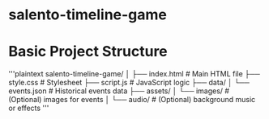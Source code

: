 # salento-timeline-game

# Basic Project Structure

'''plaintext 
salento-timeline-game/
│
├── index.html          # Main HTML file
├── style.css           # Stylesheet
├── script.js           # JavaScript logic
├── data/
│   └── events.json     # Historical events data
├── assets/
│   └── images/         # (Optional) images for events
│   └── audio/          # (Optional) background music or effects
'''
